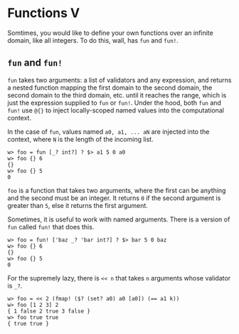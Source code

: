 # Functions V

Somtimes, you would like to define your own functions over an infinite domain, like all integers.  To do this, wall, has `fun` and `fun!`.

## `fun` and `fun!`

`fun` takes two arguments: a list of validators and any expression, and returns a nested function mapping the first domain to the second domain, the second domain to the third domain, etc. until it reaches the range, which is just the expression supplied to `fun` or `fun!`.  Under the hood, both `fun` and `fun!` use `@{}` to inject locally-scoped named values into the computational context.

In the case of `fun`, values named `a0, a1, ... aN` are injected into the context, where `N` is the length of the incoming list.

```
w> foo = fun [_? int?] ? $> a1 5 0 a0
w> foo {} 6
{}
w> foo {} 5
0
```

`foo` is a function that takes two arguments, where the first can be anything and the second must be an integer. It returns `0` if the second argument is greater than `5`, else it returns the first argument.

Sometimes, it is useful to work with named arguments.  There is a version of `fun` called `fun!` that does this.

```
w> foo = fun! ['baz _? 'bar int?] ? $> bar 5 0 baz
w> foo {} 6
{}
w> foo {} 5
0
```

For the supremely lazy, there is `<< n` that takes `n` arguments whose validator is `_?`.

```
w> foo = << 2 (fmap! ($? (set? a0) a0 [a0]) (== a1 k))
w> foo [1 2 3] 2
{ 1 false 2 true 3 false }
w> foo true true
{ true true }
```
